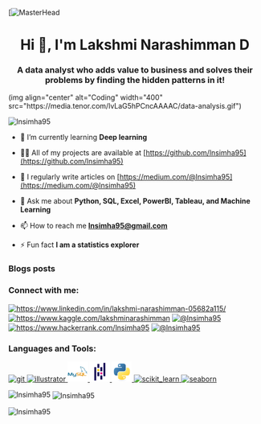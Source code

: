 [![MasterHead](https://media.tenor.com/lvLaG5hPCncAAAAC/data-analysis.gif)

<h1 align="center">Hi 👋, I'm Lakshmi Narashimman D</h1>
<h3 align="center">A data analyst who adds value to business and solves their problems by finding the hidden patterns in it!</h3>
(img align="center" alt="Coding" width="400" src="https://media.tenor.com/lvLaG5hPCncAAAAC/data-analysis.gif")

<p align="left"> <img src="https://komarev.com/ghpvc/?username=lnsimha95&label=Profile%20views&color=0e75b6&style=flat" alt="lnsimha95" /> </p>

- 🌱 I’m currently learning **Deep learning**

- 👨‍💻 All of my projects are available at [https://github.com/lnsimha95](https://github.com/lnsimha95)

- 📝 I regularly write articles on [https://medium.com/@lnsimha95](https://medium.com/@lnsimha95)

- 💬 Ask me about **Python, SQL, Excel, PowerBI, Tableau, and Machine Learning**

- 📫 How to reach me **lnsimha95@gmail.com**

- ⚡ Fun fact **I am a statistics explorer**

### Blogs posts
<!-- BLOG-POST-LIST:START -->
<!-- BLOG-POST-LIST:END -->

<h3 align="left">Connect with me:</h3>
<p align="left">
<a href="https://linkedin.com/in/https://www.linkedin.com/in/lakshmi-narashimman-05682a115/" target="blank"><img align="center" src="https://raw.githubusercontent.com/rahuldkjain/github-profile-readme-generator/master/src/images/icons/Social/linked-in-alt.svg" alt="https://www.linkedin.com/in/lakshmi-narashimman-05682a115/" height="30" width="40" /></a>
<a href="https://kaggle.com/https://www.kaggle.com/lakshminarashimman" target="blank"><img align="center" src="https://raw.githubusercontent.com/rahuldkjain/github-profile-readme-generator/master/src/images/icons/Social/kaggle.svg" alt="https://www.kaggle.com/lakshminarashimman" height="30" width="40" /></a>
<a href="https://medium.com/@lnsimha95" target="blank"><img align="center" src="https://raw.githubusercontent.com/rahuldkjain/github-profile-readme-generator/master/src/images/icons/Social/medium.svg" alt="@lnsimha95" height="30" width="40" /></a>
<a href="https://www.hackerrank.com/https://www.hackerrank.com/lnsimha95" target="blank"><img align="center" src="https://raw.githubusercontent.com/rahuldkjain/github-profile-readme-generator/master/src/images/icons/Social/hackerrank.svg" alt="https://www.hackerrank.com/lnsimha95" height="30" width="40" /></a>
<a href="https://www.hackerearth.com/@lnsimha95" target="blank"><img align="center" src="https://raw.githubusercontent.com/rahuldkjain/github-profile-readme-generator/master/src/images/icons/Social/hackerearth.svg" alt="@lnsimha95" height="30" width="40" /></a>
</p>

<h3 align="left">Languages and Tools:</h3>
<p align="left"> <a href="https://git-scm.com/" target="_blank" rel="noreferrer"> <img src="https://www.vectorlogo.zone/logos/git-scm/git-scm-icon.svg" alt="git" width="40" height="40"/> </a> <a href="https://www.adobe.com/in/products/illustrator.html" target="_blank" rel="noreferrer"> <img src="https://www.vectorlogo.zone/logos/adobe_illustrator/adobe_illustrator-icon.svg" alt="illustrator" width="40" height="40"/> </a> <a href="https://www.mysql.com/" target="_blank" rel="noreferrer"> <img src="https://raw.githubusercontent.com/devicons/devicon/master/icons/mysql/mysql-original-wordmark.svg" alt="mysql" width="40" height="40"/> </a> <a href="https://pandas.pydata.org/" target="_blank" rel="noreferrer"> <img src="https://raw.githubusercontent.com/devicons/devicon/2ae2a900d2f041da66e950e4d48052658d850630/icons/pandas/pandas-original.svg" alt="pandas" width="40" height="40"/> </a> <a href="https://www.python.org" target="_blank" rel="noreferrer"> <img src="https://raw.githubusercontent.com/devicons/devicon/master/icons/python/python-original.svg" alt="python" width="40" height="40"/> </a> <a href="https://scikit-learn.org/" target="_blank" rel="noreferrer"> <img src="https://upload.wikimedia.org/wikipedia/commons/0/05/Scikit_learn_logo_small.svg" alt="scikit_learn" width="40" height="40"/> </a> <a href="https://seaborn.pydata.org/" target="_blank" rel="noreferrer"> <img src="https://seaborn.pydata.org/_images/logo-mark-lightbg.svg" alt="seaborn" width="40" height="40"/> </a> </p>

<p><img align="left" src="https://github-readme-stats.vercel.app/api/top-langs?username=lnsimha95&show_icons=true&locale=en&layout=compact" alt="lnsimha95" /></p>

<p>&nbsp;<img align="center" src="https://github-readme-stats.vercel.app/api?username=lnsimha95&show_icons=true&locale=en" alt="lnsimha95" /></p>

<p><img align="center" src="https://github-readme-streak-stats.herokuapp.com/?user=lnsimha95&" alt="lnsimha95" /></p>
